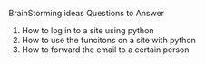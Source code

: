 BrainStorming ideas
Questions to Answer
1. How to log in to a site using python
2. How to use the funcitons on a site with python
3. How to forward the email to a certain person